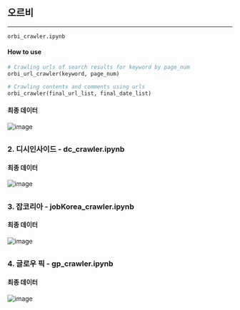 ## 오르비
***
```
orbi_crawler.ipynb
```

#### How to use 

```python
# Crawling urls of search results for keyword by page_num
orbi_url_crawler(keyword, page_num)

# Crawling contents and comments using urls
orbi_crawler(final_url_list, final_date_list)
```

#### 최종 데이터
![image](https://user-images.githubusercontent.com/60679596/156315551-c4d2e713-361d-4028-9ba2-6ccd68fa0373.png)



##
### 2. 디시인사이드 - dc_crawler.ipynb


#### 최종 데이터 
![image](https://user-images.githubusercontent.com/60679596/156315810-aec870ad-4116-4a48-a0e9-d78a260f2b3a.png)


##
### 3. 잡코리아 - jobKorea_crawler.ipynb


#### 최종 데이터 
![image](https://user-images.githubusercontent.com/60679596/156315966-948d9a92-cb0a-4cb5-b715-165722d17fea.png)

##
### 4. 글로우 픽 - gp_crawler.ipynb

#### 최종 데이터 
![image](https://user-images.githubusercontent.com/60679596/156319114-523d0c46-60f6-4384-8df9-de55cbff7c34.png)

